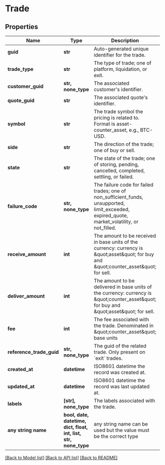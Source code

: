 # Trade


## Properties
Name | Type | Description | Notes
------------ | ------------- | ------------- | -------------
**guid** | **str** | Auto-generated unique identifier for the trade. | [optional] 
**trade_type** | **str** | The type of trade; one of platform, liquidation, or exit. | [optional] 
**customer_guid** | **str, none_type** | The associated customer&#39;s identifier. | [optional] 
**quote_guid** | **str** | The associated quote&#39;s identifier. | [optional] 
**symbol** | **str** | The trade symbol the pricing is related to. Format is asset-counter_asset, e.g., BTC-USD. | [optional] 
**side** | **str** | The direction of the trade; one of buy or sell. | [optional] 
**state** | **str** | The state of the trade; one of storing, pending, cancelled, completed, settling, or failed. | [optional] 
**failure_code** | **str, none_type** | The failure code for failed trades; one of non_sufficient_funds, unsupported, limit_exceeded, expired_quote, market_volatility, or not_filled. | [optional] 
**receive_amount** | **int** | The amount to be received in base units of the currency: currency is \&quot;asset\&quot; for buy and \&quot;counter_asset\&quot; for sell. | [optional] 
**deliver_amount** | **int** | The amount to be delivered in base units of the currency: currency is \&quot;counter_asset\&quot; for buy and \&quot;asset\&quot; for sell. | [optional] 
**fee** | **int** | The fee associated with the trade. Denominated in \&quot;counter_asset\&quot; base units | [optional] 
**reference_trade_guid** | **str, none_type** | The guid of the related trade. Only present on &#x60;exit&#x60; trades. | [optional] 
**created_at** | **datetime** | ISO8601 datetime the record was created at. | [optional] 
**updated_at** | **datetime** | ISO8601 datetime the record was last updated at. | [optional] 
**labels** | **[str], none_type** | The labels associated with the trade. | [optional] 
**any string name** | **bool, date, datetime, dict, float, int, list, str, none_type** | any string name can be used but the value must be the correct type | [optional]

[[Back to Model list]](../README.md#documentation-for-models) [[Back to API list]](../README.md#documentation-for-api-endpoints) [[Back to README]](../README.md)


